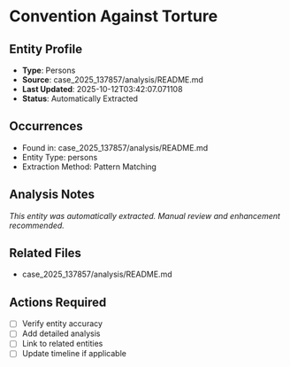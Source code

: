 # Convention Against Torture

## Entity Profile
- **Type**: Persons
- **Source**: case_2025_137857/analysis/README.md
- **Last Updated**: 2025-10-12T03:42:07.071108
- **Status**: Automatically Extracted

## Occurrences
- Found in: case_2025_137857/analysis/README.md
- Entity Type: persons
- Extraction Method: Pattern Matching

## Analysis Notes
*This entity was automatically extracted. Manual review and enhancement recommended.*

## Related Files
- case_2025_137857/analysis/README.md

## Actions Required
- [ ] Verify entity accuracy
- [ ] Add detailed analysis
- [ ] Link to related entities
- [ ] Update timeline if applicable
